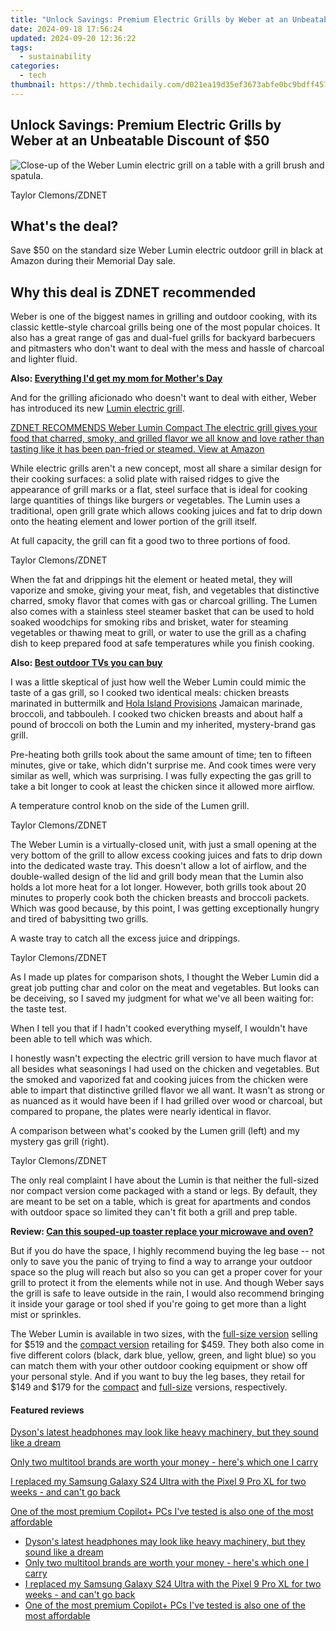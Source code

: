 ```yaml
---
title: "Unlock Savings: Premium Electric Grills by Weber at an Unbeatable Discount of $50"
date: 2024-09-18 17:56:24
updated: 2024-09-20 12:36:22
tags:
  - sustainability
categories:
  - tech
thumbnail: https://thmb.techidaily.com/d021ea19d35ef3673abfe0bc9bdff457eb34791e55514d7bc0ce5bafaca00aee.jpg
---
```


## Unlock Savings: Premium Electric Grills by Weber at an Unbeatable Discount of $50

![Close-up of the Weber Lumin electric grill on a table with a grill brush and spatula.](https://www.zdnet.com/a/img/resize/54fe1fedb7920cb85e50590e701d63c676e48ced/2023/04/21/553b1768-5a99-4550-87f0-52f0041ac893/img-6403.jpg?auto=webp&width=1280)

Taylor Clemons/ZDNET

## What's the deal?

Save $50 on the standard size Weber Lumin electric outdoor grill in black at Amazon during their Memorial Day sale.

## Why this deal is ZDNET recommended

Weber is one of the biggest names in grilling and outdoor cooking, with its classic kettle-style charcoal grills being one of the most popular choices. It also has a great range of gas and dual-fuel grills for backyard barbecuers and pitmasters who don't want to deal with the mess and hassle of charcoal and lighter fluid. 

**Also: [Everything I'd get my mom for Mother's Day](https://www.zdnet.com/article/everything-id-get-my-mom-for-mothers-day/)**

And for the grilling aficionado who doesn't want to deal with either, Weber has introduced its new [Lumin electric grill](https://buy.geni.us/Proxy.ashx?TSID=368250&GR%5FURL=https%3A%2F%2Fwww.amazon.com%2FWeber-Lumin-Outdoor-Electric-Barbecue%2Fdp%2FB0BNNXKH3X%3Fth%3D1%26tag%3Dzd-buy-button-20%26ascsubtag%3D%5F%5FCOM%5FCLICK%5FID%5F%5F%7C6fe4a238-1818-488a-867d-9a74006cdeaa%7Cdtp&dtb=1).

[ZDNET RECOMMENDS Weber Lumin Compact The electric grill gives your food that charred, smoky, and grilled flavor we all know and love rather than tasting like it has been pan-fried or steamed. View at Amazon](https://buy.geni.us/Proxy.ashx?TSID=368250&GR%5FURL=https%3A%2F%2Fwww.amazon.com%2FWeber-Compact-Outdoor-Electric-Barbecue%2Fdp%2FB0BNNYJGZV%3Ftag%3Dzd-buy-button-20%26ascsubtag%3D%5F%5FCOM%5FCLICK%5FID%5F%5F%7C6fe4a238-1818-488a-867d-9a74006cdeaa%7Cdtp&dtb=1)

While electric grills aren't a new concept, most all share a similar design for their cooking surfaces: a solid plate with raised ridges to give the appearance of grill marks or a flat, steel surface that is ideal for cooking large quantities of things like burgers or vegetables. The Lumin uses a traditional, open grill grate which allows cooking juices and fat to drip down onto the heating element and lower portion of the grill itself. 

At full capacity, the grill can fit a good two to three portions of food.

Taylor Clemons/ZDNET

When the fat and drippings hit the element or heated metal, they will vaporize and smoke, giving your meat, fish, and vegetables that distinctive charred, smoky flavor that comes with gas or charcoal grilling. The Lumen also comes with a stainless steel steamer basket that can be used to hold soaked woodchips for smoking ribs and brisket, water for steaming vegetables or thawing meat to grill, or water to use the grill as a chafing dish to keep prepared food at safe temperatures while you finish cooking.

**Also: [Best outdoor TVs you can buy](https://www.zdnet.com/home-and-office/home-entertainment/best-outdoor-tv/)**

I was a little skeptical of just how well the Weber Lumin could mimic the taste of a gas grill, so I cooked two identical meals: chicken breasts marinated in buttermilk and [Hola Island Provisions](https://www.facebook.com/holaisland/) Jamaican marinade, broccoli, and tabbouleh. I cooked two chicken breasts and about half a pound of broccoli on both the Lumin and my inherited, mystery-brand gas grill. 

Pre-heating both grills took about the same amount of time; ten to fifteen minutes, give or take, which didn't surprise me. And cook times were very similar as well, which was surprising. I was fully expecting the gas grill to take a bit longer to cook at least the chicken since it allowed more airflow. 

A temperature control knob on the side of the Lumen grill.

Taylor Clemons/ZDNET

The Weber Lumin is a virtually-closed unit, with just a small opening at the very bottom of the grill to allow excess cooking juices and fats to drip down into the dedicated waste tray. This doesn't allow a lot of airflow, and the double-walled design of the lid and grill body mean that the Lumin also holds a lot more heat for a lot longer. However, both grills took about 20 minutes to properly cook both the chicken breasts and broccoli packets. Which was good because, by this point, I was getting exceptionally hungry and tired of babysitting two grills.

A waste tray to catch all the excess juice and drippings.

Taylor Clemons/ZDNET

As I made up plates for comparison shots, I thought the Weber Lumin did a great job putting char and color on the meat and vegetables. But looks can be deceiving, so I saved my judgment for what we've all been waiting for: the taste test.

When I tell you that if I hadn't cooked everything myself, I wouldn't have been able to tell which was which.

I honestly wasn't expecting the electric grill version to have much flavor at all besides what seasonings I had used on the chicken and vegetables. But the smoked and vaporized fat and cooking juices from the chicken were able to impart that distinctive grilled flavor we all want. It wasn't as strong or as nuanced as it would have been if I had grilled over wood or charcoal, but compared to propane, the plates were nearly identical in flavor. 

A comparison between what's cooked by the Lumen grill (left) and my mystery gas grill (right).

Taylor Clemons/ZDNET

The only real complaint I have about the Lumin is that neither the full-sized nor compact version come packaged with a stand or legs. By default, they are meant to be set on a table, which is great for apartments and condos with outdoor space so limited they can't fit both a grill and prep table. 

**Review: [Can this souped-up toaster replace your microwave and oven?](https://www.zdnet.com/home-and-office/kitchen-household/tovala-smart-oven-can-this-souped-up-smart-toaster-replace-both-our-microwave-and-oven/)**

But if you do have the space, I highly recommend buying the leg base -- not only to save you the panic of trying to find a way to arrange your outdoor space so the plug will reach but also so you can get a proper cover for your grill to protect it from the elements while not in use. And though Weber says the grill is safe to leave outside in the rain, I would also recommend bringing it inside your garage or tool shed if you're going to get more than a light mist or sprinkles. 

The Weber Lumin is available in two sizes, with the [full-size version](https://weberinc.sjv.io/c/159047/1161557/14695?&sharedid=zdnet&partnerpropertyid=1980086&u=https%3A%2F%2Fwww.weber.com%2FUS%2Fen%2Felectric%2Flumin-electric-grills%2Flumin-electric-grills%2F92300901.html&subId1=zd-%5F%5FCOM%5FCLICK%5FID%5F%5F-dtp) selling for $519 and the [compact version](https://weberinc.sjv.io/c/159047/1161557/14695?&sharedid=zdnet&partnerpropertyid=1980086&u=https%3A%2F%2Fwww.weber.com%2FUS%2Fen%2Felectric%2Flumin-electric-grills%2Flumin-compact-electric-grills%2F91300901.html&subId1=zd-%5F%5FCOM%5FCLICK%5FID%5F%5F-dtp) retailing for $459\. They both also come in five different colors (black, dark blue, yellow, green, and light blue) so you can match them with your other outdoor cooking equipment or show off your personal style. And if you want to buy the leg bases, they retail for $149 and $179 for the [compact](https://weberinc.sjv.io/c/159047/1161557/14695?&sharedid=zdnet&partnerpropertyid=1980086&u=https%3A%2F%2Fwww.weber.com%2FUS%2Fen%2Faccessories%2Fgrill-covers%2Fstand-with-side-table---lumin-compact-electric-grill%2F6618.html&subId1=zd-%5F%5FCOM%5FCLICK%5FID%5F%5F-dtp) and [full-size](https://weberinc.sjv.io/c/159047/1161557/14695?&sharedid=zdnet&partnerpropertyid=1980086&u=https%3A%2F%2Fwww.weber.com%2FUS%2Fen%2Faccessories%2Fgrill-covers%2Fstand-with-side-table---lumin-electric-grill%2F6619.html&subId1=zd-%5F%5FCOM%5FCLICK%5FID%5F%5F-dtp) versions, respectively.

#### Featured reviews

[Dyson's latest headphones may look like heavy machinery, but they sound like a dream](https://www.zdnet.com/article/dysons-latest-headphones-may-look-like-a-piece-of-heavy-machinery-but-sound-like-a-dream/ "Dyson's latest headphones may look like heavy machinery, but they sound like a dream")

[Only two multitool brands are worth your money - here's which one I carry](https://www.zdnet.com/article/only-two-multitool-brands-are-worth-your-money-heres-which-one-i-carry/ "Only two multitool brands are worth your money - here's which one I carry")

[I replaced my Samsung Galaxy S24 Ultra with the Pixel 9 Pro XL for two weeks - and can't go back](https://www.zdnet.com/article/i-replaced-my-samsung-galaxy-s24-ultra-with-the-pixel-9-pro-xl-for-two-weeks-and-cant-go-back/ "I replaced my Samsung Galaxy S24 Ultra with the Pixel 9 Pro XL for two weeks - and can't go back")

[One of the most premium Copilot+ PCs I've tested is also one of the most affordable](https://www.zdnet.com/article/one-of-the-most-premium-copilot-pcs-ive-tested-is-also-one-of-the-most-affordable/ "One of the most premium Copilot+ PCs I've tested is also one of the most affordable")

* [Dyson's latest headphones may look like heavy machinery, but they sound like a dream](https://www.zdnet.com/article/dysons-latest-headphones-may-look-like-a-piece-of-heavy-machinery-but-sound-like-a-dream/ "Dyson's latest headphones may look like heavy machinery, but they sound like a dream")
* [Only two multitool brands are worth your money - here's which one I carry](https://www.zdnet.com/article/only-two-multitool-brands-are-worth-your-money-heres-which-one-i-carry/ "Only two multitool brands are worth your money - here's which one I carry")
* [I replaced my Samsung Galaxy S24 Ultra with the Pixel 9 Pro XL for two weeks - and can't go back](https://www.zdnet.com/article/i-replaced-my-samsung-galaxy-s24-ultra-with-the-pixel-9-pro-xl-for-two-weeks-and-cant-go-back/ "I replaced my Samsung Galaxy S24 Ultra with the Pixel 9 Pro XL for two weeks - and can't go back")
* [One of the most premium Copilot+ PCs I've tested is also one of the most affordable](https://www.zdnet.com/article/one-of-the-most-premium-copilot-pcs-ive-tested-is-also-one-of-the-most-affordable/ "One of the most premium Copilot+ PCs I've tested is also one of the most affordable")

<ins class="adsbygoogle"
     style="display:block"
     data-ad-format="autorelaxed"
     data-ad-client="ca-pub-7571918770474297"
     data-ad-slot="1223367746"></ins>



<ins class="adsbygoogle"
     style="display:block"
     data-ad-client="ca-pub-7571918770474297"
     data-ad-slot="8358498916"
     data-ad-format="auto"
     data-full-width-responsive="true"></ins>
